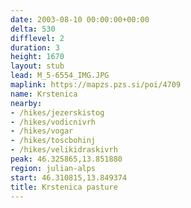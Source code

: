 ```yaml
---
date: 2003-08-10 00:00:00+00:00
delta: 530
difflevel: 2
duration: 3
height: 1670
layout: stub
lead: M_5-6554_IMG.JPG
maplink: https://mapzs.pzs.si/poi/4709
name: Krstenica
nearby:
- /hikes/jezerskistog
- /hikes/vodicnivrh
- /hikes/vogar
- /hikes/toscbohinj
- /hikes/velikidraskivrh
peak: 46.325865,13.851880
region: julian-alps
start: 46.310815,13.849374
title: Krstenica pasture
---
```

